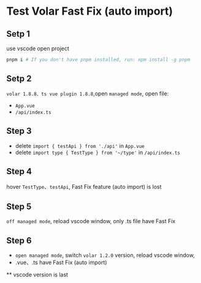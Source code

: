 # Test Volar Fast Fix (auto import)

## Setp 1
use vscode open project
```bash
pnpm i # If you don't have pnpm installed, run: npm install -g pnpm
```
## Setp 2
 `volar 1.8.8、ts vue plugin 1.8.8`,open `managed mode`, open file:
- `App.vue `
- `/api/index.ts`

## Step 3

- delete `import { testApi } from './api'` in  `App.vue `
- delete `import type { TestType } from '~/type'` in `/api/index.ts`

## Step 4

hover `TestType`、`testApi`, Fast Fix feature (auto import) is lost

## Step 5
`off managed mode`, reload vscode window, only .ts file have Fast Fix

## Step 6
- `open managed mode`, switch `volar 1.2.0` version, reload vscode window,
- .vue、.ts have Fast Fix (auto import)


**  vscode version is last

